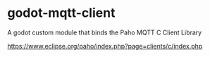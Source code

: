 # godot-mqtt-client
A godot custom module that binds the Paho MQTT C Client Library

https://www.eclipse.org/paho/index.php?page=clients/c/index.php
